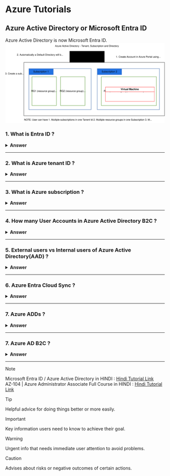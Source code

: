 # Azure Tutorials
## Azure Active Directory or Microsoft Entra ID
Azure Active Directory is now Microsoft Entra ID.
![Entra ID or AAD](https://raw.githubusercontent.com/piyalidas10/Azure/5ce6f9fd30f991d9ad2075fd45f3abfcc5e6e6d8/images/EntraID_AAD.svg)

### 1. What is Entra ID ?

<details><summary><b>Answer</b></summary>
<p>

#### 
```
Microsoft has changed the name of the uh the directory service of Azure that we formerly known as the Azure AD to the intra ID. Microsoft intra ID is a foundational product of Microsoft Intra. It provides the essential identity, authentication, policy, and protection to secure employees, devices, and enterprise apps and resources.

Microsoft Entra ID is a cloud-based identity and access management solution. It's a directory and identity management service that operates in the cloud and offers authentication and authorization services to various Microsoft services, such as Microsoft 365, Dynamics 365, and Microsoft Azure.
```
**Entra** : https://learn.microsoft.com/en-us/entra/fundamentals/what-is-entra  
**Hindi Tutorial :** https://www.youtube.com/watch?v=xEvSFyXBX58&list=PLUGuCqrhcwZzht4r2sbByidApmrvEjL9m&index=2
 ![entra-product-family](https://learn.microsoft.com/en-us/entra/fundamentals/media/what-is-entra/entra-product-family.png)
 ![Azure_Active_Drectory](https://raw.githubusercontent.com/piyalidas10/Azure/refs/heads/main/images/Azure_Active_Drectory.png)  

 So any user who is created in the intra ID directory. So they will be getting this domain name. So it means that the user is created in the intra ID directory.
 
 
</p>
</details>

---

### 2. What is Azure tenant ID ?

<details><summary><b>Answer</b></summary>
<p>

#### 
```
An Azure subscription grants you access to the Azure services and to the Azure Platform Management Portal. So whenever you create an account in the Azure portal, you have to purchase a subscription in order to access any Azure services. So without subscription you won't be able to access any Azure services or manage them.  
The subscription holder manages services like Windows Azure, SQL, Azure storage, virtual machines. So all these services can only be accessed by the account holder who is having an access onto the subscription.
An Azure subscription has a trust relationship with Azure Active Directory or Azure AD, which means that the subscription trusts Azure HD to authenticate users, services and devices. So when you create the account in the Azure portal, first time you get the subscription. Along with that, you get the default Active Directory. So that's the Azure activity tenant you get with the subscription. So that subscription is tied to the Azure Active Directory. So it uses that Azure Active Directory for authenticating user accounts which are configured in the directory. So you can configure those accounts which are configured in the Azure Active Directory to access the resources in the subscription.  
Multiple subscriptions can trust the same Azure Active Directory, but each subscription can only trust a single directory. So you can have more than one subscription and they all can be tied to the same Azure Active Directory tenant. So they all can use the same Active Directory. So it means the user accounts which are configured in your Azure Active Directory, you can provide those account access onto all of the subscription that you create and link to this Azure Ready tenant.** However, one subscription can only be tied to one Azure Active Directory. You cannot link a single subscription with more than one tenant.**
Now you have to keep in mind that if your subscription expires, you lose access to all the resources associated with that subscription because all the resources are created within that subscription and you access all those resources or configure or manage those resources and that subscription. So if that subscription get expired, you will lose access on all the resources which are within that subscription.
Multiple subscriptions are created to separate production dev test workloads or for separate billings. So while there is a requirement when you need to have more than one subscription, it may be because you want to separate your workloads. The virtual machine in a subscription by default. Do not communicate with the virtual machine and the different subscription. Unless you are creating VPN gateways between the subscription in order to join them. Also, each subscription are billed separately so you can have a different subscription when you have a different business unit and whose billing you want to track so you can have a different subscription for that business unit.
```
**Tenant :** https://learn.microsoft.com/en-us/entra/external-id/tenant-configurations  
**Create a new Tanant :** https://learn.microsoft.com/en-us/entra/fundamentals/create-new-tenant  
**Hindi Tutorial :** https://www.youtube.com/watch?v=mVV_4O_QPI0&list=PLUGuCqrhcwZzht4r2sbByidApmrvEjL9m&index=3
 ![ Azure landing zone architecture](https://raw.githubusercontent.com/piyalidas10/Azure/5ce6f9fd30f991d9ad2075fd45f3abfcc5e6e6d8/images/EntraID_AAD.svg)
 
</p>
</details>

---

### 3. What is Azure subscription ?

<details><summary><b>Answer</b></summary>
<p>

#### 
```
An Azure subscription grants you access to the Azure services and to the Azure Platform Management Portal. So whenever you create an account in the Azure portal, you have to purchase a subscription in order to access any Azure services. So without subscription you won't be able to access any Azure services or manage them.  
The subscription holder manages services like Windows Azure, SQL, Azure storage, virtual machines. So all these services can only be accessed by the account holder who is having an access onto the subscription.  
An Azure subscription has a trust relationship with Azure Active Directory or Azure AD, which means that the subscription trusts Azure HD to authenticate users, services and devices. So when you create the account in the Azure portal, first time you get the subscription. Along with that, you get the default Active Directory. So that's the Azure activity tenant you get with the subscription. So that subscription is tied to the Azure Active Directory. So it uses that Azure Active Directory for authenticating user accounts which are configured in the directory. So you can configure those accounts which are configured in the Azure Active Directory to access the resources in the subscription.
Multiple subscriptions can trust the same Azure Active Directory, but each subscription can only trust a single directory. So you can have more than one subscription and they all can be tied to the same Azure Active Directory tenant. So they all can use the same Active Directory. So it means the user accounts which are configured in your Azure Active Directory, you can provide those account access onto all of the subscription that you create and link to this Azure Ready tenant. However, one subscription can only be tied to one Azure Active Directory. You cannot link a single subscription with more than one tenant. Now you have to keep in mind that if your subscription expires, you lose access to all the resources associated with that subscription because all the resources are created within that subscription and you access all those resources or configure or manage those resources and that subscription.
So if that subscription get expired, you will lose access on all the resources which are within that subscription.
Multiple subscriptions are created to separate production dev test workloads or for separate billings. So while there is a requirement when you need to have more than one subscription, it may be because you want to separate your workloads. The virtual machine in a subscription by default. Do not communicate with the virtual machine and the different subscription. Unless you are creating VPN gateways between the subscription in order to join them. Also, each subscription are billed separately so you can have a different subscription when you have a different business unit and whose billing you want to track so you can have a different subscription for that business unit.

Now this is a diagram where you can see that the a single Azure ad tenant account is having three subscription linked. So the dev subscription is hosting all the resources which belongs to a development environment. The test subscription holds all the resources belong to the test environment while the production subscription are having all the resources that belongs to the production environment. And all these subscriptions are separate from each other, but they are linked to a single tenant. So the user which are configured in the tenant can access all three subscription according to the permission assigned for that user. So the billing for those resources will be separate for each subscription. So that will help you in identifying the users of the of the subscription which are being used by your different business units.
```
 
</p>
</details>

---

### 4. How many User Accounts in Azure Active Directory B2C ?

<details><summary><b>Answer</b></summary>
<p>

#### 
```
In Azure Active Directory B2C (Azure AD B2C), there are several types of accounts that can be created. These account types are shared across Microsoft Entra ID, Microsoft Entra B2B, and Azure Active Directory B2C (Azure AD B2C).

The following types of accounts are available:

Work account - A work account can access resources in a tenant, and with an administrator role, can manage tenants.
Guest account - A guest account can only be a Microsoft account or a Microsoft Entra user that can be used to share administration responsibilities such as managing a tenant.
Consumer account - A consumer account is used by a user of the applications you've registered with Azure AD B2C. Consumer accounts can be created by:
The user going through a sign-up user flow in an Azure AD B2C application
Using Microsoft Graph API by a tenant administrator.
Using the Azure portal by a tenant administrator.
```
https://learn.microsoft.com/en-us/azure/active-directory-b2c/user-overview
 
</p>
</details>

---

### 5. External users vs Internal users of Azure Active Directory(AAD) ?

<details><summary><b>Answer</b></summary>
<p>

#### 
![ Azure User Types properties](https://learn-attachment.microsoft.com/api/attachments/3660bc2e-c8ff-47d4-b910-aca4daff954f?platform=QnA)
```
In Azure Active Directory (Azure AD), internal users are those who authenticate with the local tenant, while external users (also known as guest users) authenticate through methods outside the organization's control, such as another organization's Microsoft Entra ID or a Microsoft account.
External users can't ne used configuring Cloud Sync.

**Internal Users:**
Authentication: Authenticate with the local tenant, meaning their credentials are managed within the organization's Azure AD.
Access: Can access resources within the organization's tenant.
Example: Employees or contractors who have accounts within the organization's Azure AD. 
```
 https://learn.microsoft.com/en-us/answers/questions/1393075/difference-between-guest-and-member-user-types-in
</p>
</details>

---

### 6. Azure Entra Cloud Sync ?

<details><summary><b>Answer</b></summary>
<p>

#### 
```
External users can't ne used configuring Cloud Sync. You have to check identities of user account. If user, is belonging to the Microsoft accounts, can't ne used configuring Cloud Sync. So this is kind of a guest user and it cannot be used for configuring cloud sync. Instead, you have to use a user that is either synced from the on premises active Directory or that is created directly in the intra ID. So maybe you have to create a new user in the intra ID directly and assign that role to that user.


```
 
</p>
</details>

---

### 7. Azure ADDs ?

<details><summary><b>Answer</b></summary>
<p>

#### 
Microsoft Entra Domain Services (formerly Azure Active Directory Domain Services), part of Microsoft Entra, enables you to use managed domain services—such as Windows Domain Join, group policy, LDAP, and Kerberos authentication—without having to deploy, manage, or patch domain controllers. 
Azure Active Directory Domain Services (Azure AD DS) is another cloud-based IAM service but it provides fully managed domain services as well. The service includes domain join, group policy, LDAP, and Kerberos authentication as its main distinctions. That said, you can use Azure AD DS with any Azure virtual machine.

**Azure AD DS can be a good choice for organizations that want to:**
 - Move their on-premises Active Directory (AD) to the cloud.
 - Provide cloud-based resources to users who need to authenticate with a Windows domain.
 - Run legacy applications that require a Windows domain

</p>
</details>

---

### 7. Azure AD B2C ?

<details><summary><b>Answer</b></summary>
<p>

#### 
Azure Active Directory B2C provides business-to-customer identity as a service. Your customers can use their preferred social, enterprise, or local account identities to get single sign-on access to your applications and APIs.
[Azure AD B2C Overview](https://learn.microsoft.com/en-us/azure/active-directory-b2c/overview)
![Azure AD B2C](https://raw.githubusercontent.com/piyalidas10/Azure/5ce6f9fd30f991d9ad2075fd45f3abfcc5e6e6d8/images/Azure_AD_B2C.png)

</p>
</details>

---


> [!NOTE]
> Microsoft Entra ID / Azure Active Directory in HINDI : [Hindi Tutorial Link](https://www.youtube.com/playlist?list=PLUGuCqrhcwZzht4r2sbByidApmrvEjL9m)  
> AZ-104 | Azure Administrator Associate Full Course in HINDI : [Hindi Tutorial Link](https://www.youtube.com/playlist?list=PLdjivcdVUZLap0DKDKFBYLNrNDYKQg08I)

> [!TIP]
> Helpful advice for doing things better or more easily.

> [!IMPORTANT]
> Key information users need to know to achieve their goal.

> [!WARNING]
> Urgent info that needs immediate user attention to avoid problems.

> [!CAUTION]
> Advises about risks or negative outcomes of certain actions.

